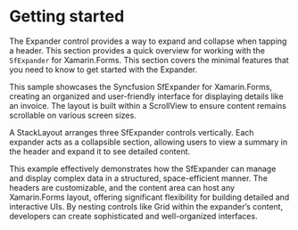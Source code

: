 # Getting started

The Expander control provides a way to expand and collapse when tapping a header. This section provides a quick overview for working with the `SfExpander` for Xamarin.Forms. This section covers the minimal features that you need to know to get started with the Expander. 

This sample showcases the Syncfusion SfExpander for Xamarin.Forms, creating an organized and user-friendly interface for displaying details like an invoice. The layout is built within a ScrollView to ensure content remains scrollable on various screen sizes.

A StackLayout arranges three SfExpander controls vertically. Each expander acts as a collapsible section, allowing users to view a summary in the header and expand it to see detailed content.

This example effectively demonstrates how the SfExpander can manage and display complex data in a structured, space-efficient manner. The headers are customizable, and the content area can host any Xamarin.Forms layout, offering significant flexibility for building detailed and interactive UIs. By nesting controls like Grid within the expander’s content, developers can create sophisticated and well-organized interfaces.